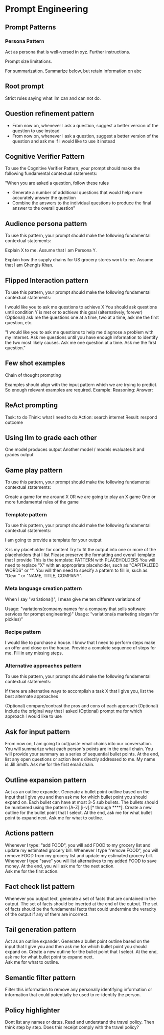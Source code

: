 # Prompt Engineering

## Prompt Patterns

### Persona Pattern

Act as persona that is well-versed in xyz. Further instructions.

Prompt size limitations.

For summarization. Summarize below, but retain information on abc

## Root prompt

Strict rules saying what llm can and can not do.

## Question refinement pattern

- From now on, whenever I ask a question, suggest a better version of the question to use instead
- From now on, whenever I ask a question, suggest a better version of the question and ask me if I would like to use it instead

## Cognitive Verifier Pattern

To use the Cognitive Verifier Pattern, your prompt should make the following fundamental contextual statements:

"When you are asked a question, follow these rules

- Generate a number of additional questions that would help more accurately answer the question
- Combine the answers to the individual questions to produce the final answer to the overall question"

## Audience persona pattern

To use this pattern, your prompt should make the following fundamental contextual statements:

Explain X to me.
Assume that I am Persona Y.

Explain how the supply chains for US grocery stores work to me. Assume that I am Ghengis Khan.

## Flipped Interaction pattern

To use this pattern, your prompt should make the following fundamental contextual statements:

I would like you to ask me questions to achieve X
You should ask questions until condition Y is met or to achieve this goal (alternatively, forever)
(Optional) ask me the questions one at a time, two at a time, ask me the first question, etc.

"I would like you to ask me questions to help me diagnose a problem with my Internet. Ask me questions until you have enough information to identify the two most likely causes. Ask me one question at a time. Ask me the first question."

## Few shot examples

Chain of thought prompting

Examples should align with the input pattern which we are trying to predict.
So enough relevant examples are required.
Example:
Reasoning:
Answer:

## ReAct prompting

Task: to do
Think: what I need to do
Action: search internet
Result: respond outcome

## Using llm to grade each other

One model produces output
Another model / models evaluates it and grades output

## Game play pattern

To use this pattern, your prompt should make the following fundamental contextual statements:

Create a game for me around X OR we are going to play an X game
One or more fundamental rules of the game

### Template pattern

To use this pattern, your prompt should make the following fundamental contextual statements:

I am going to provide a template for your output

X is my placeholder for content
Try to fit the output into one or more of the placeholders that I list
Please preserve the formatting and overall template that I provide
This is the template: PATTERN with PLACEHOLDERS
You will need to replace "X" with an appropriate placeholder, such as "CAPITALIZED WORDS" or "<PLACEHOLDER>". You will then need to specify a pattern to fill in, such as "Dear <FULL NAME>" or "NAME, TITLE, COMPANY".

### Meta language creation pattern

When I say "variations(<something>)", I mean give me ten different variations of <something>

Usage: "variations(company names for a company that sells software services for prompt engineering)"
Usage: "variations(a marketing slogan for pickles)"

### Recipe pattern

I would like to purchase a house. I know that I need to perform steps make an offer and close on the house. Provide a complete sequence of steps for me. Fill in any missing steps.

### Alternative approaches pattern

To use this pattern, your prompt should make the following fundamental contextual statements:

If there are alternative ways to accomplish a task X that I give you, list the best alternate approaches

(Optional) compare/contrast the pros and cons of each approach
(Optional) include the original way that I asked
(Optional) prompt me for which approach I would like to use

## Ask for input pattern

From now on, I am going to cut/paste email chains into our conversation. You will summarize what each person's points are in the email chain. You will provide your summary as a series of sequential bullet points. At the end, list any open questions or action items directly addressed to me. My name is Jill Smith.
Ask me for the first email chain.

## Outline expansion pattern

Act as an outline expander. Generate a bullet point outline based on the input that I give you and then ask me for which bullet point you should expand on. Each bullet can have at most 3-5 sub bullets. The bullets should be numbered using the pattern [A-Z].[i-v].[* through ****]. Create a new outline for the bullet point that I select. At the end, ask me for what bullet point to expand next. Ask me for what to outline.

## Actions pattern

Whenever I type: "add FOOD", you will add FOOD to my grocery list and update my estimated grocery bill. Whenever I type "remove FOOD", you will remove FOOD from my grocery list and update my estimated grocery bill. Whenever I type "save" you will list alternatives to my added FOOD to save money. At the end, you will ask me for the next action.  
Ask me for the first action.

## Fact check list pattern

Whenever you output text, generate a set of facts that are contained in the output. The set of facts should be inserted at the end of the output. The set of facts should be the fundamental facts that could undermine the veracity of the output if any of them are incorrect.

## Tail generation pattern

Act as an outline expander. Generate a bullet point outline based on the input that I give you and then ask me for which bullet point you should expand on. Create a new outline for the bullet point that I select. At the end, ask me for what bullet point to expand next.  
Ask me for what to outline.

## Semantic filter pattern

Filter this information to remove any personally identifying information or information that could potentially be used to re-identify the person.

## Policy highlighter

Dont list any names or dates. Read and understand the travel policy. Then think step by step. Does this receipt comply with the travel policy?
